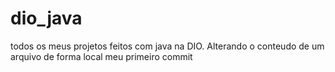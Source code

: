 # dio_java
todos os meus projetos feitos com java na DIO.
Alterando o conteudo de um arquivo de forma local
meu primeiro commit
